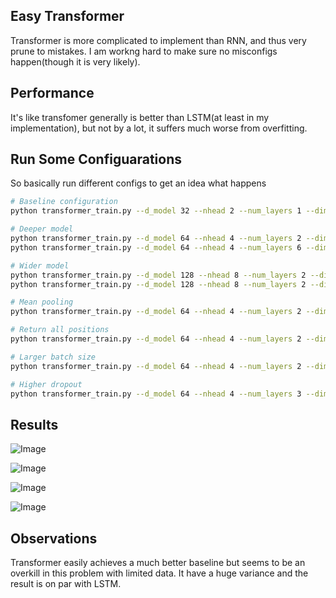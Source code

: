 ## Easy Transformer

Transformer is more complicated to implement than RNN, and thus very prune to mistakes. I am workng hard to make sure no misconfigs happen(though it is very likely).


## Performance

It's like transfomer generally is better than LSTM(at least in my implementation), but not by a lot, it suffers much worse from overfitting.

## Run Some Configuarations

So basically run different configs to get an idea what happens



```bash
# Baseline configuration
python transformer_train.py --d_model 32 --nhead 2 --num_layers 1 --dim_feedforward 128 --batch_size 64 --num_epochs 50 --pooling last

# Deeper model
python transformer_train.py --d_model 64 --nhead 4 --num_layers 2 --dim_feedforward 256 --batch_size 32 --num_epochs 25 --pooling last
python transformer_train.py --d_model 64 --nhead 4 --num_layers 6 --dim_feedforward 256 --batch_size 32 --num_epochs 25 --pooling last

# Wider model
python transformer_train.py --d_model 128 --nhead 8 --num_layers 2 --dim_feedforward 1024 --batch_size 16 --num_epochs 50 --dropout_rate 0.2 --pooling last
python transformer_train.py --d_model 128 --nhead 8 --num_layers 2 --dim_feedforward 1024 --batch_size 16 --num_epochs 50 --dropout_rate 0.3 --pooling last

# Mean pooling
python transformer_train.py --d_model 64 --nhead 4 --num_layers 2 --dim_feedforward 256 --batch_size 32 --num_epochs 50 --dropout_rate 0.2 --pooling mean

# Return all positions
python transformer_train.py --d_model 64 --nhead 4 --num_layers 2 --dim_feedforward 256 --batch_size 32 --num_epochs 50 --dropout_rate 0.2 --pooling last --return_all_positions

# Larger batch size
python transformer_train.py --d_model 64 --nhead 4 --num_layers 2 --dim_feedforward 256 --batch_size 128 --num_epochs 30 --dropout_rate 0.2 --pooling last

# Higher dropout
python transformer_train.py --d_model 64 --nhead 4 --num_layers 3 --dim_feedforward 512 --batch_size 32 --num_epochs 75 --dropout_rate 0.5 --pooling last
```

## Results

![Image](https://blog.jimchen.me/d68c4bf0-2fde-4856-8041-a98f49130801-1723479132586.jpg)

![Image](https://blog.jimchen.me/dfed22dd-14f9-4403-bd56-7837655ffced-1723479150777.jpg)

![Image](https://blog.jimchen.me/72cc5514-bb10-4b41-a224-722fb9a65873-1723479160425.jpg)

![Image](https://blog.jimchen.me/8cfae264-dcc4-48c4-8362-bfd4aedadaf5-1723479166719.jpg)

## Observations

Transformer easily achieves a much better baseline but seems to be an overkill in this problem with limited data. It have a huge variance and the result is on par with LSTM.